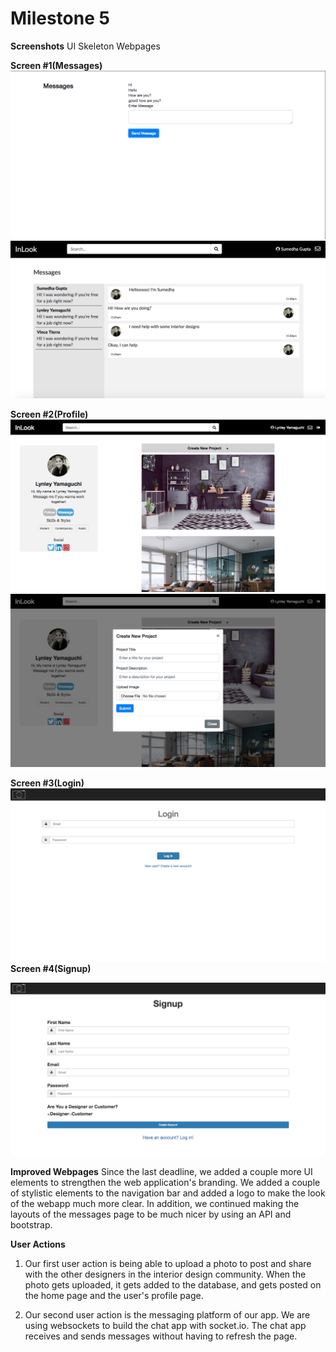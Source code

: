 # Milestone 5

__Screenshots__
UI Skeleton Webpages

__Screen #1(Messages)__
![](m5_images/chat.png)
![](m5_images/messages.png)


__Screen #2(Profile)__
![](m5_images/profile.png)
![](m5_images/profile1.png)

__Screen #3(Login)__
![](m5_images/login.png)
__Screen #4(Signup)__

![](m5_images/signup.png)


__Improved Webpages__
Since the last deadline, we added a couple more UI elements to strengthen the web application's branding. We added a couple of stylistic elements to the navigation bar and added a logo to make the look of the webapp much more clear. In addition, we continued making the layouts of the messages page to be much nicer by using an API and bootstrap.

__User Actions__
1. Our first user action is being able to upload a photo to post and share with the other designers in the interior design community. When the photo gets uploaded, it gets added to the database, and gets posted on the home page and the user's profile page.

2. Our second user action is the messaging platform of our app. We are using websockets to build the chat app with socket.io. The chat app receives and sends messages without having to refresh the page.

